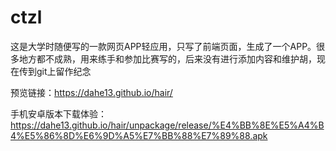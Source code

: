 # ctzl
这是大学时随便写的一款网页APP轻应用，只写了前端页面，生成了一个APP。很多地方都不成熟，用来练手和参加比赛写的，后来没有进行添加内容和维护胡，现在传到git上留作纪念

预览链接：https://dahe13.github.io/hair/

手机安卓版本下载体验：https://dahe13.github.io/hair/unpackage/release/%E4%BB%8E%E5%A4%B4%E5%86%8D%E6%9D%A5%E7%BB%88%E7%89%88.apk
